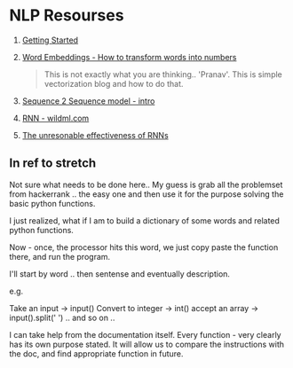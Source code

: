 # NLP Resourses

1. [Getting Started](https://monkeylearn.com/blog/getting-started-in-natural-language-processing-nlp/)
2. [Word Embeddings - How to transform words into numbers](https://monkeylearn.com/blog/word-embeddings-transform-text-numbers/)
    > This is not exactly what you are thinking.. 'Pranav'. This is simple vectorization blog and how 
    > to do that.

3. [Sequence 2 Sequence model - intro](https://towardsdatascience.com/sequence-to-sequence-model-introduction-and-concepts-44d9b41cd42d)

4. [RNN - wildml.com](http://www.wildml.com/category/neural-networks/recurrent-neural-networks/)

5. [The unresonable effectiveness of RNNs](http://karpathy.github.io/2015/05/21/rnn-effectiveness/)

## In ref to stretch 

Not sure what needs to be done here.. My guess is grab all the problemset from hackerrank .. the easy one and then use it for the purpose solving the basic python functions. 

I just realized, what if I am to build a dictionary of some words and related python functions.

Now - once, the processor hits this word, we just copy paste the function there, and run the program.

I'll start by word .. then sentense and eventually description.

e.g. 

Take an input -> input()
Convert to integer -> int()
accept an array -> input().split(' ') .. and so on ..

I can take help from the documentation itself. Every function - very clearly has its own purpose stated. It will allow us to compare the instructions with the doc, and find appropriate function in future.